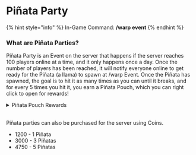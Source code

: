 # Piñata Party

{% hint style="info" %}
In-Game Command: **/warp event**
{% endhint %}

### What are Piñata Parties?

Piñata Party is an Event on the server that happens if the server reaches 100 players online at a time, and it only happens once a day. Once the number of players has been reached, it will notify everyone online to get ready for the Piñata (a llama) to spawn at /warp Event. Once the Piñata has spawned, the goal is to hit it as many times as you can until it breaks, and for every 5 times you hit it, you earn a Piñata Pouch, which you can right click to open for rewards!

<details>

<summary>Piñata Pouch Rewards</summary>

* Small Money Pouch
* Small XP Pouch
* Small Entropy Pouch
* Small Credits Pouch
* Mystery Augment
* Mystery Spawner
* Reward Crate Key
* Clover Crate Key
* ABC 123 Scoreboard Collectable

</details>
<br>

Piñata parties can also be purchased for the server using Coins.
* 1200 - 1 Piñata
* 3000 - 3 Piñatas
* 4750 - 5 Piñatas

<figure><img src="https://lh3.googleusercontent.com/fCwQBJi5mT_sWzemEA7J71hu86brpCsGAMNWAUXNA2UJsgrEUFFIjH3VjAsnSF-oTA42h0BytkK5RwSiiN6XyoF3PQ5-iwrf_8NFJB7MTTNUM_5Zz5GtfFlYX7hT15vLaqz1evweA3LBmkQrOsnTUq_JMeBANU4eMYM3ZJvo1cMN_zbJS1hr7fbBbcGxXw" alt=""><figcaption></figcaption></figure>
